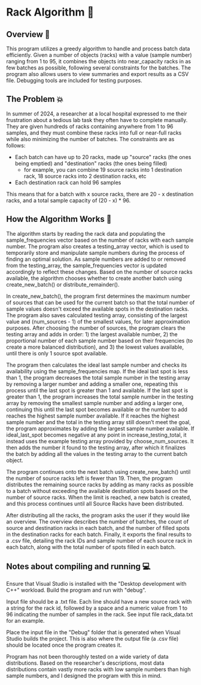# Rack Algorithm 💉

## Overview 📜

This program utilizes a greedy algorithm to handle and process batch data efficiently. Given a number of objects (racks) with a value (sample number) ranging from 1 to 95, it combines the objects into near_capacity racks in as few batches as possible, following several constraints for the batches. The program also allows users to view summaries and export results as a CSV file. Debugging tools are included for testing purposes.

## The Problem 💥

In summer of 2024, a researcher at a local hospital expressed to me their frustration about a tedious lab task they often have to complete manually. They are given hundreds of racks containing anywhere from 1 to 96 samples, and they must combine these racks into full or near-full racks while also minimizing the number of batches. The constraints are as follows:
- Each batch can have up to 20 racks, made up "source" racks (the ones being emptied) and "destination" racks (the ones being filled)
    - for example, you can combine 19 source racks into 1 destination rack, 18 source racks into 2 destination racks, etc
- Each destination rack can hold 96 samples

This means that for a batch with x source racks, there are 20 - x destination racks, and a total sample capacity of (20 - x) * 96.

## How the Algorithm Works 🔎

The algorithm starts by reading the rack data and populating the sample_frequencies vector based on the number of racks with each sample number. The program also creates a testing_array vector, which is used to temporarily store and manipulate sample numbers during the process of finding an optimal solution. As sample numbers are added to or removed from the testing_array, the sample_frequencies vector is updated accordingly to reflect these changes. Based on the number of source racks available, the algorithm chooses whether to create another batch using create_new_batch() or distribute_remainder(). 

In create_new_batch(), the program first determines the maximum number of sources that can be used for the current batch so that the total number of sample values doesn't exceed the available spots in the destination racks. The program also saves calculated testing array, consisting of the largest value and (num_sources - 1) of the smallest values, for later approximation purposes. After choosing the number of sources, the program clears the testing array and adds in order: 1) the largest available number, 2) the proportional number of each sample number based on their frequencies (to create a more balanced distribution), and 3) the lowest values available, until there is only 1 source spot available.

The program then calculates the ideal last sample number and checks its availability using the sample_frequencies map. If the ideal last spot is less than 1, the program decreases the total sample number in the testing array by removing a larger number and adding a smaller one, repeating this process until the last spot is greater than 1 and available. If the last spot is greater than 1, the program increases the total sample number in the testing array by removing the smallest sample number and adding a larger one, continuing this until the last spot becomes available or the number to add reaches the highest sample number available. If it reaches the highest sample number and the total in the testing array still doesn’t meet the goal, the program approximates by adding the largest sample number available. If ideal_last_spot becomes negative at any point in increase_testing_total, it instead uses the example testing array provided by choose_num_sources. It then adds the number it found to the testing array, after which it finalizes the batch by adding all the values in the testing array to the current batch object.  

The program continues onto the next batch using create_new_batch() until the number of source racks left is fewer than 19. Then, the program distributes the remaining source racks by adding as many racks as possible to a batch without exceeding the available destination spots based on the number of source racks. When the limit is reached, a new batch is created, and this process continues until all Source Racks have been distributed.

After distributing all the racks, the program asks the user if they would like an overview. The overview describes the number of batches, the count of source and destination racks in each batch, and the number of filled spots in the destination racks for each batch. Finally, it exports the final results to a .csv file, detailing the rack IDs and sample number of each source rack in each batch, along with the total number of spots filled in each batch.

## Notes about compiling and running 💻
Ensure that Visual Studio is installed with the "Desktop development with C++" workload. Build the program and run with "debug".

Input file should be a .txt file. Each line should have a new source rack with a string for the rack id, followed by a space and a numeric value from 1 to 96 indicating the number of samples in the rack. See input file rack_data.txt for an example.

Place the input file in the "Debug" folder that is generated when Visual Studio builds the project. This is also where the output file (a .csv file) should be located once the program creates it.

Program has not been thoroughly tested on a wide variety of data distributions. Based on the researcher's descriptions, most data distributions contain vastly more racks with low sample numbers than high sample numbers, and I designed the program with this in mind.
